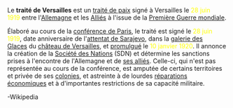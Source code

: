 Le **traité de Versailles** est un [traité de paix](https://fr.wikipedia.org/wiki/Trait%C3%A9_de_paix "Traité de paix") signé à Versailles le <span style="color:#ffff00">28 juin 1919</span> entre l'[Allemagne](https://fr.wikipedia.org/wiki/R%C3%A9publique_de_Weimar "République de Weimar") et les [Alliés](https://fr.wikipedia.org/wiki/Alli%C3%A9s_de_la_Premi%C3%A8re_Guerre_mondiale "Alliés de la Première Guerre mondiale") à l'issue de la [Première Guerre mondiale](https://fr.wikipedia.org/wiki/Premi%C3%A8re_Guerre_mondiale "Première Guerre mondiale").

Élaboré au cours de la [conférence de Paris](https://fr.wikipedia.org/wiki/Conf%C3%A9rence_de_la_paix_de_Paris "Conférence de la paix de Paris"), le traité est signé le <span style="color:#ffff00">28 juin 1919</span>, date anniversaire de l'[attentat de Sarajevo](https://fr.wikipedia.org/wiki/Attentat_de_Sarajevo "Attentat de Sarajevo"), dans la [galerie des Glaces](https://fr.wikipedia.org/wiki/Galerie_des_Glaces "Galerie des Glaces") du [château de Versailles](https://fr.wikipedia.org/wiki/Ch%C3%A2teau_de_Versailles "Château de Versailles"), et [promulgué](https://fr.wikipedia.org/wiki/Promulgation "Promulgation") le <span style="color:#ffff00">10 janvier 1920</span>. Il annonce la création de la [Société des Nations](https://fr.wikipedia.org/wiki/Soci%C3%A9t%C3%A9_des_Nations "Société des Nations") (SDN) et détermine les sanctions prises à l'encontre de l'Allemagne et de [ses alliés](https://fr.wikipedia.org/wiki/Empires_centraux "Empires centraux"). Celle-ci, qui n'est pas représentée au cours de la conférence, est amputée de certains territoires et privée de ses [colonies](https://fr.wikipedia.org/wiki/Empire_colonial_allemand "Empire colonial allemand"), et astreinte à de lourdes [réparations économiques](https://fr.wikipedia.org/wiki/Dommages_de_guerre "Dommages de guerre") et à d'importantes restrictions de sa capacité militaire.

-Wikipedia